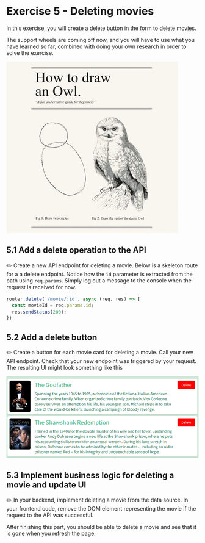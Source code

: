 # Exercise 5 - Deleting movies

In this exercise, you will create a delete button in the form to delete movies.

The support wheels are coming off now, and you will have to use what you have learned so far, combined with doing your own research in order to solve the exercise.

![Draw the rest of the owl](./img/owl.jpg)

## 5.1 Add a delete operation to the API

:pencil2: Create a new API endpoint for deleting a movie. Below is a skeleton route for a a delete endpoint. Notice how the `id` parameter is extracted from the path using `req.params`. Simply log out a message to the console when the request is received for now.

```javascript
router.delete('/movie/:id', async (req, res) => {
  const movieId = req.params.id;
  res.sendStatus(200);
})
```

## 5.2 Add a delete button

:pencil2: Create a button for each movie card for deleting a movie. Call your new API endpoint. Check that your new endpoint was triggered by your request.
The resulting UI might look something like this

![Delete example](./img/delete_example.png)

## 5.3 Implement business logic for deleting a movie and update UI

:pencil2: In your backend, implement deleting a movie from the data source. In your frontend code, remove the DOM element representing the movie if the request to the API was successful.

After finishing this part, you should be able to delete a movie and see that it is gone when you refresh the page.
